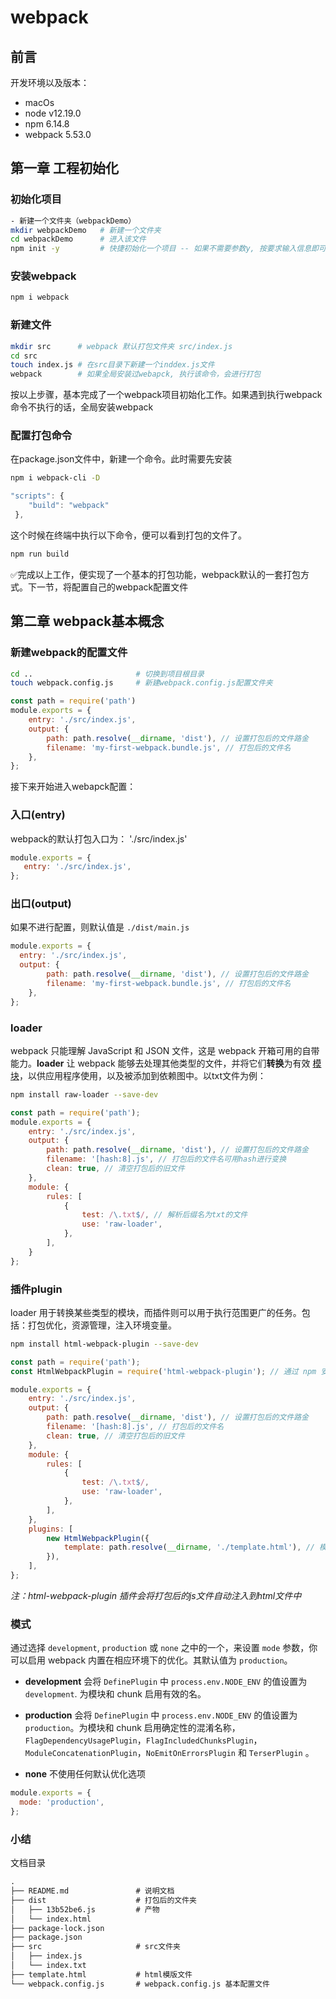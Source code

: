 # webpack

## 前言

开发环境以及版本：

- macOs
- node v12.19.0
- npm 6.14.8
- webpack 5.53.0

##  第一章  工程初始化

### 初始化项目

```bash
- 新建一个文件夹（webpackDemo）
mkdir webpackDemo   # 新建一个文件夹
cd webpackDemo		# 进入该文件
npm init -y  		# 快捷初始化一个项目 -- 如果不需要参数y, 按要求输入信息即可

```

### 安装webpack

```bash
npm i webpack
```

###  新建文件

```bash
mkdir src      # webpack 默认打包文件夹 src/index.js
cd src
touch index.js # 在src目录下新建一个inddex.js文件
webpack		   # 如果全局安装过webapck, 执行该命令，会进行打包
```

按以上步骤，基本完成了一个webpack项目初始化工作。如果遇到执行webpack命令不执行的话，全局安装webpack

### 配置打包命令

在package.json文件中，新建一个命令。此时需要先安装

```bash
npm i webpack-cli -D
```

```js
"scripts": {
    "build": "webpack"
 },
```

这个时候在终端中执行以下命令，便可以看到打包的文件了。

```bash
npm run build
```

✅完成以上工作，便实现了一个基本的打包功能，webpack默认的一套打包方式。下一节，将配置自己的webpack配置文件



## 第二章 webpack基本概念

### 新建webpack的配置文件

```bash
cd ..					    # 切换到项目根目录
touch webpack.config.js		# 新建webpack.config.js配置文件夹
```

```	js
const path = require('path')
module.exports = {
    entry: './src/index.js',
    output: {
        path: path.resolve(__dirname, 'dist'), // 设置打包后的文件路金
        filename: 'my-first-webpack.bundle.js', // 打包后的文件名
    },
};
```

接下来开始进入webapck配置：

### 入口(entry)

webpack的默认打包入口为： './src/index.js'

```js
module.exports = {
   entry: './src/index.js',
};

```

### 出口(output)

如果不进行配置，则默认值是 `./dist/main.js`

```js
module.exports = {
  entry: './src/index.js',
  output: {
        path: path.resolve(__dirname, 'dist'), // 设置打包后的文件路金
        filename: 'my-first-webpack.bundle.js', // 打包后的文件名
    },
};
```



### loader

webpack 只能理解 JavaScript 和 JSON 文件，这是 webpack 开箱可用的自带能力。**loader** 让 webpack 能够去处理其他类型的文件，并将它们**转换**为有效 [模块](https://webpack.docschina.org/concepts/modules)，以供应用程序使用，以及被添加到依赖图中。以txt文件为例：

```bash
npm install raw-loader --save-dev
```

```js
const path = require('path');
module.exports = {
    entry: './src/index.js',
    output: {
        path: path.resolve(__dirname, 'dist'), // 设置打包后的文件路金
        filename: '[hash:8].js', // 打包后的文件名可用hash进行变换
        clean: true, // 清空打包后的旧文件
    },
    module: {
        rules: [
            {
                test: /\.txt$/, // 解析后缀名为txt的文件
                use: 'raw-loader',
            },
        ],
    }
};
```

### 插件plugin

loader 用于转换某些类型的模块，而插件则可以用于执行范围更广的任务。包括：打包优化，资源管理，注入环境变量。

```bash
npm install html-webpack-plugin --save-dev
```

```js
const path = require('path');
const HtmlWebpackPlugin = require('html-webpack-plugin'); // 通过 npm 安装

module.exports = {
    entry: './src/index.js',
    output: {
        path: path.resolve(__dirname, 'dist'), // 设置打包后的文件路金
        filename: '[hash:8].js', // 打包后的文件名
        clean: true, // 清空打包后的旧文件
    },
    module: {
        rules: [
            {
                test: /\.txt$/,
                use: 'raw-loader',
            },
        ],
    },
    plugins: [
        new HtmlWebpackPlugin({
            template: path.resolve(__dirname, './template.html'), // 模版地址
        }),
    ],
};
```

*注：html-webpack-plugin 插件会将打包后的js文件自动注入到html文件中*

### 模式

通过选择 `development`, `production` 或 `none` 之中的一个，来设置 `mode` 参数，你可以启用 webpack 内置在相应环境下的优化。其默认值为 `production`。

- **development**  会将 `DefinePlugin` 中 `process.env.NODE_ENV` 的值设置为 `development`. 为模块和 chunk 启用有效的名。
- **production**  会将 `DefinePlugin` 中 `process.env.NODE_ENV` 的值设置为 `production`。为模块和 chunk 启用确定性的混淆名称，`FlagDependencyUsagePlugin`，`FlagIncludedChunksPlugin`，`ModuleConcatenationPlugin`，`NoEmitOnErrorsPlugin` 和 `TerserPlugin` 。

- **none** 不使用任何默认优化选项

```js
module.exports = {
  mode: 'production',
};
```

### 小结

文档目录

```md
.
├── README.md			    # 说明文档
├── dist					# 打包后的文件夹
│   ├── 13b52be6.js			# 产物
│   └── index.html
├── package-lock.json
├── package.json
├── src						# src文件夹
│   ├── index.js
│   └── index.txt
├── template.html			# html模版文件
└── webpack.config.js		# webpack.config.js 基本配置文件
```




